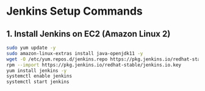 # Jenkins Setup Commands

## 1. Install Jenkins on EC2 (Amazon Linux 2)
```bash
sudo yum update -y
sudo amazon-linux-extras install java-openjdk11 -y
wget -O /etc/yum.repos.d/jenkins.repo https://pkg.jenkins.io/redhat-stable/jenkins.repo
rpm --import https://pkg.jenkins.io/redhat-stable/jenkins.io.key
yum install jenkins -y
systemctl enable jenkins
systemctl start jenkins
